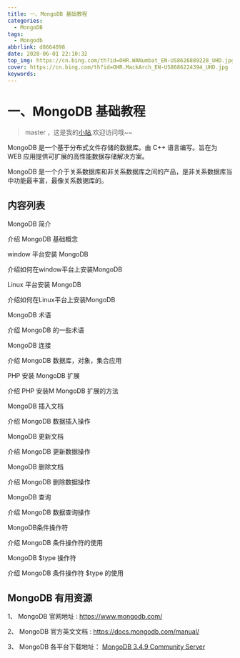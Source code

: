 ```yaml
---
title: 一、MongoDB 基础教程
categories:
  - MongoDB
tags:
  - Mongodb
abbrlink: d8664098
date: 2020-06-01 22:10:32
top_img: https://cn.bing.com/th?id=OHR.WANumbat_EN-US8626889228_UHD.jpg
cover: https://cn.bing.com/th?id=OHR.MackArch_EN-US8686224394_UHD.jpg
keywords:  
---
```

# 一、MongoDB 基础教程
> master ，这是我的[小站](https://www.tryrun.top),欢迎访问哦~~

MongoDB 是一个基于分布式文件存储的数据库。由 C++ 语言编写。旨在为 WEB 应用提供可扩展的高性能数据存储解决方案。

MongoDB 是一个介于关系数据库和非关系数据库之间的产品，是非关系数据库当中功能最丰富，最像关系数据库的。

## 内容列表

MongoDB 简介

介绍 MongoDB 基础概念

window 平台安装 MongoDB

介绍如何在window平台上安装MongoDB

Linux 平台安装 MongoDB

介绍如何在Linux平台上安装MongoDB

MongoDB 术语

介绍 MongoDB 的一些术语

MongoDB 连接

介绍 MongoDB 数据库，对象，集合应用

PHP 安装 MongoDB 扩展

介绍 PHP 安装M MongoDB 扩展的方法

MongoDB 插入文档

介绍 MongoDB 数据插入操作

MongoDB 更新文档

介绍 MongoDB 更新数据操作

MongoDB 删除文档

介绍 MongoDB 删除数据操作

MongoDB 查询

介绍 MongoDB 数据查询操作

MongoDB条件操作符

介绍 MongoDB 条件操作符的使用

MongoDB $type 操作符

介绍 MongoDB 条件操作符 $type 的使用

## MongoDB 有用资源

1、 MongoDB 官网地址 : https://www.mongodb.com/

2、 MongoDB 官方英文文档 : https://docs.mongodb.com/manual/

3、 MongoDB 各平台下载地址： [MongoDB 3.4.9 Community Server](https://www.mongodb.com/download-center#community)